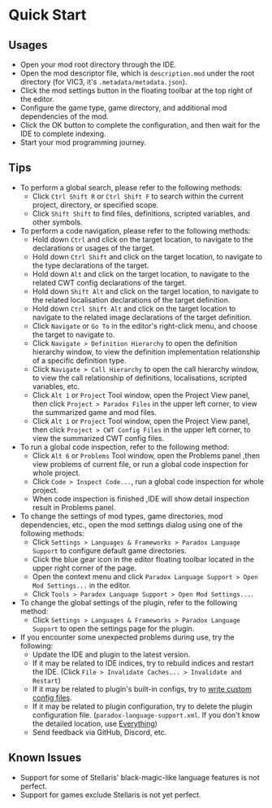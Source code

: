# Quick Start

## Usages

- Open your mod root directory through the IDE.
- Open the mod descriptor file, which is `description.mod` under the root directory (for VIC3, it's `.metadata/metadata.json`). 
- Click the mod settings button in the floating toolbar at the top right of the editor.
- Configure the game type, game directory, and additional mod dependencies of the mod.
- Click the OK button to complete the configuration, and then wait for the IDE to complete indexing.
- Start your mod programming journey.

## Tips

- To perform a global search, please refer to the following methods:
  - Click `Ctrl Shift R` or `Ctrl Shift F` to search within the current project, directory, or specified scope.
  - Click `Shift Shift` to find files, definitions, scripted variables, and other symbols.
- To perform a code navigation, please refer to the following methods:
  - Hold down `Ctrl` and click on the target location, to navigate to the declarations or usages of the target.
  - Hold down `Ctrl Shift` and click on the target location, to navigate to the type declarations of the target.
  - Hold down `Alt` and click on the target location, to navigate to the related CWT config declarations of the target.
  - Hold down `Shift Alt` and click on the target location, to navigate to the related localisation declarations of the target definition.
  - Hold down `Ctrl Shift Alt` and click on the target location to navigate to the related image declarations of the target definition.
  - Click `Navigate` or `Go To` in the editor's right-click menu, and choose the target to navigate to.
  - Click `Navigate > Definition Hierarchy` to open the definition hierarchy window, to view the definition implementation relationship of a specific definition type.
  - Click `Navigate > Call Hierarchy` to open the call hierarchy window, to view the call relationship of definitions, localisations, scripted variables, etc.
  - Click `Alt 1` or `Project` Tool window, open the Project View panel, then click `Project > Paradox Files` in the upper left corner, to view the summarized game and mod files.
  - Click `Alt 1` or `Project` Tool window, open the Project View panel, then click `Project > CWT Config Files` in the upper left corner, to view the summarized CWT config files.
- To run a global code inspection, refer to the following method:
  - Click `Alt 6` or `Problems` Tool window, open the Problems panel ,then view problems of current file, or run a global code inspection for whole project.
  - Click `Code > Inspect Code...`, run a global code inspection for whole project.
  - When code inspection is finished ,IDE will show detail inspection result in Problems panel.
- To change the settings of mod types, game directories, mod dependencies, etc., open the mod settings dialog using one of the following methods:
  - Click `Settings > Languages & Frameworks > Paradox Language Support` to configure default game directories.
  - Click the blue gear icon in the editor floating toolbar located in the upper right corner of the page.
  - Open the context menu and click `Paradox Language Support > Open Mod Settings...` in the editor.
  - Click `Tools > Paradox Language Support > Open Mod Settings...`.
- To change the global settings of the plugin, refer to the following method:
  - Click `Settings > Languages & Frameworks > Paradox Language Support` to open the settings page for the plugin.
- If you encounter some unexpected problems during use, try the following:
  - Update the IDE and plugin to the latest version.
  - If it may be related to IDE indices, try to rebuild indices and restart the IDE. (Click `File > Invalidate Caches... > Invalidate and Restart`)
  - If it may be related to plugin's built-in configs, try to [write custom config files](config.md#writing-cwt-config-files).
  - If it may be related to plugin configuration, try to delete the plugin configuration file. (`paradox-language-support.xml`. If you don't know the detailed location, use [Everything](https://www.voidtools.com))
  - Send feedback via GitHub, Discord, etc.

## Known Issues

- Support for some of Stellaris' black-magic-like language features is not perfect.
- Support for games exclude Stellaris is not yet perfect.
